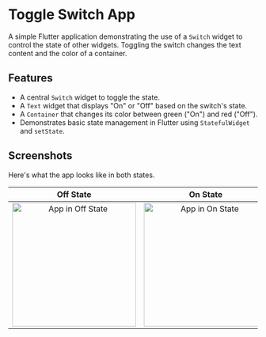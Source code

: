 # Toggle Switch App

A simple Flutter application demonstrating the use of a `Switch` widget to control the state of other widgets. Toggling the switch changes the text content and the color of a container.

## Features

- A central `Switch` widget to toggle the state.
- A `Text` widget that displays "On" or "Off" based on the switch's state.
- A `Container` that changes its color between green ("On") and red ("Off").
- Demonstrates basic state management in Flutter using `StatefulWidget` and `setState`.

## Screenshots

Here's what the app looks like in both states.

| Off State | On State |
| :---: | :---: |
| <img src="screenshots/screenshot_off.png" alt="App in Off State" width="250"/> | <img src="screenshots/screenshot_on.png" alt="App in On State" width="250"/> |